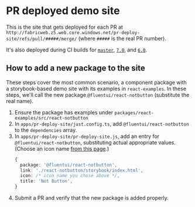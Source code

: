 # PR deployed demo site

This is the site that gets deployed for each PR at `http://fabricweb.z5.web.core.windows.net/pr-deploy-site/refs/pull/#####/merge/` (where `#####` is the real PR number).

It's also deployed during CI builds for [`master`](http://fabricweb.z5.web.core.windows.net/pr-deploy-site/refs/heads/master/), [`7.0`](http://fabricweb.z5.web.core.windows.net/pr-deploy-site/refs/heads/7.0/), and [`6.0`](http://fabricweb.z5.web.core.windows.net/pr-deploy-site/refs/heads/6.0/).

## How to add a new package to the site

These steps cover the most common scenario, a component package with a storybook-based demo site with its examples in `react-examples`. In these steps, we'll call the new package `@fluentui/react-notbutton` (substitute the real name).

1. Ensure the package has examples under `packages/react-examples/src/react-notbutton`
2. In `apps/pr-deploy-site/just.config.ts`, add `@fluentui/react-notbutton` to the `dependencies` array.
3. In `apps/pr-deploy-site/pr-deploy-site.js`, add an entry for `@fluentui/react-notbutton`, substituting actual appropriate values. (Choose an icon name [from this page](https://developer.microsoft.com/en-us/fluentui#/styles/web/icons#available-icons).)
   ```ts
   {
     package: '@fluentui/react-notbutton',
     link: './react-notbutton/storybook/index.html',
     icon: /* icon name you chose above */,
     title: 'Not Button',
   }
   ```
4. Submit a PR and verify that the new package is added properly.
